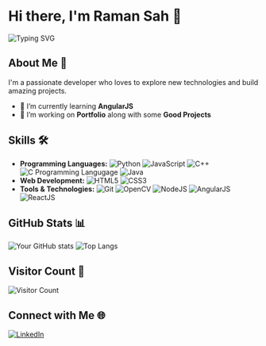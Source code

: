 # Hi there, I'm Raman Sah 👋

![Typing SVG](https://readme-typing-svg.herokuapp.com?color=%2336BCF7&lines=Competitive+Programming;Open+Source+Enthusiast;Web+Developer;Always+Learning+New+Technology)

## About Me 🚀
I'm a passionate developer who loves to explore new technologies and build amazing projects.

- 🌱 I’m currently learning **AngularJS**
- 🔭 I’m working on **Portfolio** along with some **Good Projects**

## Skills 🛠
- **Programming Languages:** 
  ![Python](https://img.shields.io/badge/-Python-3776AB?style=flat&logo=python&logoColor=white) 
  ![JavaScript](https://img.shields.io/badge/-JavaScript-F7DF1E?style=flat&logo=javascript&logoColor=black) 
  ![C++](https://img.shields.io/badge/-C++-00599C?style=flat&logo=cplusplus&logoColor=white)
  ![C Programming Langugage](https://img.shields.io/badge/C-Programming%20Language-brightgreen)
  ![Java](https://img.shields.io/badge/Java-ED8B00?style=for-the-badge&logo=openjdk&logoColor=white)
- **Web Development:** 
  ![HTML5](https://img.shields.io/badge/-HTML5-E34F26?style=flat&logo=html5&logoColor=white) 
  ![CSS3](https://img.shields.io/badge/-CSS3-1572B6?style=flat&logo=css3&logoColor=white) 
- **Tools & Technologies:** 
  ![Git](https://img.shields.io/badge/-Git-F05032?style=flat&logo=git&logoColor=white)
  ![OpenCV](https://img.shields.io/badge/OpenCV-5C3EE8?style=flat-square&logo=opencv&logoColor=white)
  ![NodeJS](https://img.shields.io/badge/Node.js-339933?logo=Node.js&logoColor=white)
  ![AngularJS](https://img.shields.io/badge/Angular-DD0031?style=for-the-badge&logo=angular&logoColor=white)
  ![ReactJS](https://img.shields.io/badge/-ReactJs-61DAFB?logo=react&logoColor=white&style=for-the-badge)
  

## GitHub Stats 📊
![Your GitHub stats](https://github-readme-stats.vercel.app/api?username=MisterStranger03&show_icons=true&theme=radical)
![Top Langs](https://github-readme-stats.vercel.app/api/top-langs/?username=MisterStranger03&layout=compact&theme=radical)

## Visitor Count 👀
![Visitor Count](https://komarev.com/ghpvc/?username=MisterStranger03&style=flat-square&color=blue)

## Connect with Me 🌐
[![LinkedIn](https://img.shields.io/badge/-LinkedIn-0077B5?style=flat&logo=linkedin&logoColor=white)](https://www.linkedin.com/in/raman-sah-stranger/)

